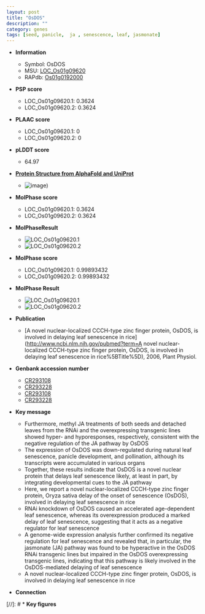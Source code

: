 ```yaml
---
layout: post
title: "OsDOS"
description: ""
category: genes
tags: [seed, panicle,  ja , senescence, leaf, jasmonate]
---
```


* **Information**  
    + Symbol: OsDOS  
    + MSU: [LOC_Os01g09620](http://rice.plantbiology.msu.edu/cgi-bin/ORF_infopage.cgi?orf=LOC_Os01g09620)  
    + RAPdb: [Os01g0192000](http://rapdb.dna.affrc.go.jp/viewer/gbrowse_details/irgsp1?name=Os01g0192000)  

* **PSP score**  
    + LOC_Os01g09620.1: 0.3624 
    + LOC_Os01g09620.2: 0.3624 

* **PLAAC score**  
    + LOC_Os01g09620.1: 0 
    + LOC_Os01g09620.2: 0 

* **pLDDT score**
    + 64.97

* **[Protein Structure from AlphaFold and UniProt](https://www.uniprot.org/uniprotkb/Q9FU27/entry#structure)**
    + ![image](https://ricepsp.github.io/images/Q9/AF-Q9FU27-F1.png))

* **MolPhase score**
    + LOC_Os01g09620.1: 0.3624
    + LOC_Os01g09620.2: 0.3624

* **MolPhaseResult**
    + ![LOC_Os01g09620.1](https://ricepsp.github.io/pictures/LOC_Os01g/LOC_Os01g09620.1.png)
    + ![LOC_Os01g09620.2](https://ricepsp.github.io/pictures/LOC_Os01g/LOC_Os01g09620.2.png)

* **MolPhase score**
    + LOC_Os01g09620.1: 0.99893432
    + LOC_Os01g09620.2: 0.99893432

* **MolPhase Result**
    + ![LOC_Os01g09620.1](https://304243504.github.io/Pictures/LOC_Os01g/LOC_Os01g09620.1.png)
    + ![LOC_Os01g09620.2](https://304243504.github.io/Pictures/LOC_Os01g/LOC_Os01g09620.2.png)

* **Publication**  
    + [A novel nuclear-localized CCCH-type zinc finger protein, OsDOS, is involved in delaying leaf senescence in rice](http://www.ncbi.nlm.nih.gov/pubmed?term=A novel nuclear-localized CCCH-type zinc finger protein, OsDOS, is involved in delaying leaf senescence in rice%5BTitle%5D), 2006, Plant Physiol.

* **Genbank accession number**  
    + [CR293108](http://www.ncbi.nlm.nih.gov/nuccore/CR293108)
    + [CR293228](http://www.ncbi.nlm.nih.gov/nuccore/CR293228)
    + [CR293108](http://www.ncbi.nlm.nih.gov/nuccore/CR293108)
    + [CR293228](http://www.ncbi.nlm.nih.gov/nuccore/CR293228)

* **Key message**  
    + Furthermore, methyl JA treatments of both seeds and detached leaves from the RNAi and the overexpressing transgenic lines showed hyper- and hyporesponses, respectively, consistent with the negative regulation of the JA pathway by OsDOS
    + The expression of OsDOS was down-regulated during natural leaf senescence, panicle development, and pollination, although its transcripts were accumulated in various organs
    + Together, these results indicate that OsDOS is a novel nuclear protein that delays leaf senescence likely, at least in part, by integrating developmental cues to the JA pathway
    + Here, we report a novel nuclear-localized CCCH-type zinc finger protein, Oryza sativa delay of the onset of senescence (OsDOS), involved in delaying leaf senescence in rice
    + RNAi knockdown of OsDOS caused an accelerated age-dependent leaf senescence, whereas its overexpression produced a marked delay of leaf senescence, suggesting that it acts as a negative regulator for leaf senescence
    + A genome-wide expression analysis further confirmed its negative regulation for leaf senescence and revealed that, in particular, the jasmonate (JA) pathway was found to be hyperactive in the OsDOS RNAi transgenic lines but impaired in the OsDOS overexpressing transgenic lines, indicating that this pathway is likely involved in the OsDOS-mediated delaying of leaf senescence
    + A novel nuclear-localized CCCH-type zinc finger protein, OsDOS, is involved in delaying leaf senescence in rice

* **Connection**  

[//]: # * **Key figures**  


